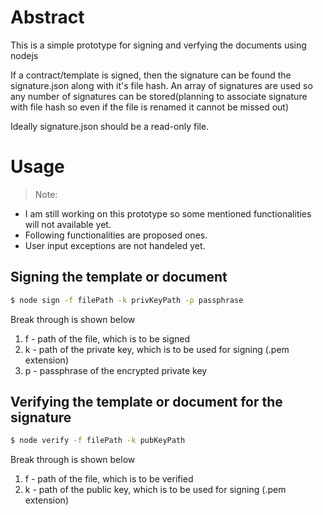 # Abstract
This is a simple prototype for signing and verfying the documents using nodejs

If a contract/template is signed, then the signature  can be found the signature.json along with it's file hash. An array of signatures are used so any number of signatures can be stored(planning to associate signature with file hash so even if the file is renamed it cannot be missed out)

Ideally signature.json should be a read-only file.

# Usage

 >Note:
 * I am still working on this prototype so some mentioned functionalities will not available yet.
 * Following functionalities are proposed ones.
 * User input exceptions are not handeled yet.

## Signing the template or document

```sh
$ node sign -f filePath -k privKeyPath -p passphrase
```
Break through is shown below
1. f - path of the file, which is to be signed
2. k - path of the private key, which is to be used for signing (.pem extension)
3. p - passphrase of the encrypted private key

## Verifying the template or document for the signature

```sh
$ node verify -f filePath -k pubKeyPath 
```
Break through is shown below
1. f - path of the file, which is to be verified
2. k - path of the public key, which is to be used for signing (.pem extension)
